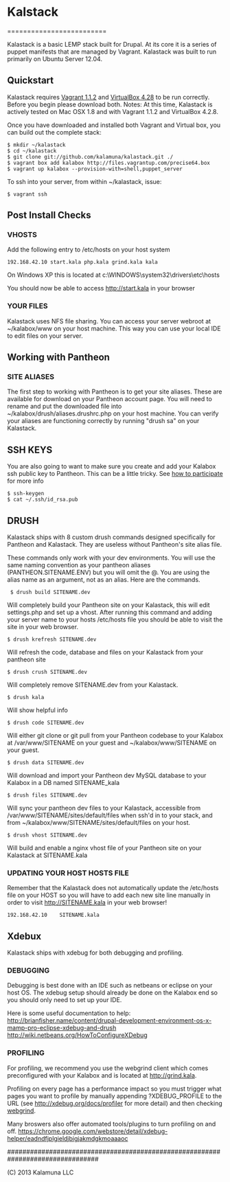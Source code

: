 # Kalstack
=========================

Kalastack is a basic LEMP stack built for Drupal. At its core it is a series of puppet manifests that
are managed by Vagrant. Kalastack was built to run primarily on Ubuntu Server 12.04. 

## Quickstart

Kalastack requires [Vagrant 1.1.2](http://downloads.vagrantup.com/tags/v1.1.2) and [VirtualBox 4.28](http://download.virtualbox.org/virtualbox/4.2.8/) to be run correctly. Before you begin please download both. 
Notes: At this time, Kalastack is actively tested on Mac OSX 1.8 and with Vagrant 1.1.2 and VirtualBox 4.2.8. 

Once you have downloaded and installed both Vagrant and Virtual box,
you can build out the complete stack:

    $ mkdir ~/kalastack
    $ cd ~/kalastack
    $ git clone git://github.com/kalamuna/kalastack.git ./
    $ vagrant box add kalabox http://files.vagrantup.com/precise64.box
    $ vagrant up kalabox --provision-with=shell,puppet_server

To ssh into your server, from within ~/kalastack, issue:

    $ vagrant ssh 

## Post Install Checks

### VHOSTS

Add the following entry to /etc/hosts on your host system
  
    192.168.42.10 start.kala php.kala grind.kala kala

On Windows XP this is located at c:\WINDOWS\system32\drivers\etc\hosts

You should now be able to access http://start.kala in your browser

### YOUR FILES

Kalastack uses NFS file sharing. You can access your server webroot at ~/kalabox/www on your host
machine. This way you can use your local IDE to edit files on your server. 

## Working with Pantheon

### SITE ALIASES

The first step to working with Pantheon is to get your site aliases. These are 
available for download on your Pantheon account page. You will need to rename and put the 
downloaded file into ~/kalabox/drush/aliases.drushrc.php on your host machine. You can verify 
your aliases are functioning correctly by running "drush sa" on your Kalastack.

## SSH KEYS

You are also going to want to make sure you create and add your Kalabox ssh public key to 
Pantheon. This can be a little tricky. See [how to participate](https://github.com/kalamuna/kalastack/wiki/How-to-Participate#ssh-key) for more info

    $ ssh-keygen
    $ cat ~/.ssh/id_rsa.pub

## DRUSH

Kalastack ships with 8 custom drush commands designed specifically for Pantheon 
and Kalastack. They are useless without Pantheon's site alias file.
 
These commands only work with your dev environments. You will use the same 
naming convention as your pantheon aliases 	(PANTHEON.SITENAME.ENV) but you will 
omit the @. You are using the alias name as an argument, not as an alias.
Here are the commands.

     $ drush build SITENAME.dev   

Will completely build your Pantheon site on your Kalastack, this will 
edit settings.php and set up a vhost. After running this command and
adding your server name to your hosts /etc/hosts file you should be
able to visit the site in your web browser.

    $ drush krefresh SITENAME.dev 

Will refresh the code, database and files on your Kalastack from your 
pantheon site

    $ drush crush SITENAME.dev

Will completely remove SITENAME.dev from your Kalastack.

    $ drush kala

Will show helpful info

    $ drush code SITENAME.dev    

Will either git clone or git pull from your Pantheon codebase to your 
Kalabox at /var/www/SITENAME on your guest and ~/kalabox/www/SITENAME 
on your guest.

    $ drush data SITENAME.dev    

Will download and import your Pantheon dev MySQL database to your 
Kalabox in a DB named SITENAME_kala

    $ drush files SITENAME.dev   

Will sync your pantheon dev files to your Kalastack, accessible from 
/var/www/SITENAME/sites/default/files when ssh'd in to your stack, and from
~/kalabox/www/SITENAME/sites/default/files on your host.

    $ drush vhost SITENAME.dev   

Will build and enable a nginx vhost file of your Pantheon site on your 
Kalastack at SITENAME.kala


### UPDATING YOUR HOST HOSTS FILE

Remember that the Kalastack does not automatically update the /etc/hosts file on 
your HOST so you will have to add each new site line manually in order 
to visit http://SITENAME.kala in your web browser!

    192.168.42.10    SITENAME.kala

## Xdebux

Kalastack ships with xdebug for both debugging and profiling. 

### DEBUGGING

Debugging is best done with an IDE such as netbeans or eclipse on your host OS. 
The xdebug setup should already be done on the Kalabox end so you should 
only need to set up your IDE. 

Here is some useful documentation to help:
http://brianfisher.name/content/drupal-development-environment-os-x-mamp-pro-eclipse-xdebug-and-drush
http://wiki.netbeans.org/HowToConfigureXDebug

### PROFILING

For profiling, we recommend you use the webgrind client which comes preconfigured
with your Kalabox and is located at http://grind.kala.

Profiling on every page has a performance impact so you must trigger what pages
you want to profile by manually appending ?XDEBUG_PROFILE to 
the URL (see http://xdebug.org/docs/profiler for more detail) and then 
checking [webgrind](http://grind.kala). 

Many broswers also offer automated tools/plugins to turn profiling on and off. 
https://chrome.google.com/webstore/detail/xdebug-helper/eadndfjplgieldjbigjakmdgkmoaaaoc


################################################################################

(C) 2013 Kalamuna LLC
